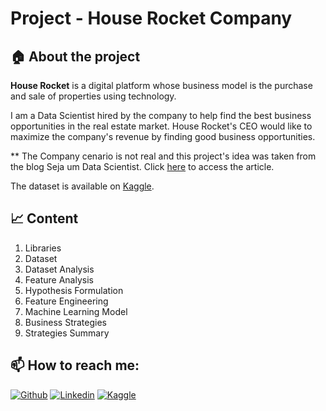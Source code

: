 # Project - House Rocket Company

## 🏠 About the project  

**House Rocket** is a digital platform whose business model is the purchase and sale of properties using technology.

I am a Data Scientist hired by the company to help find the best business opportunities in the real estate market. House Rocket's CEO would like to maximize the company's revenue by finding good business opportunities.

** The Company cenario is not real and this project's idea was taken from the blog Seja um Data Scientist. Click [here](https://sejaumdatascientist.com/os-5-projetos-de-data-science-que-fara-o-recrutador-olhar-para-voce/) to access the article.

The dataset is available on [Kaggle](https://www.kaggle.com/harlfoxem/housesalesprediction).

## 📈 Content

1. Libraries
2. Dataset
3. Dataset Analysis
4. Feature Analysis
5. Hypothesis Formulation
6. Feature Engineering
7. Machine Learning Model
8. Business Strategies
9. Strategies Summary


## 📫 How to reach me: 

[![Github](https://img.shields.io/badge/-Github-333?style=flat&logo=Github&logoColor=white)](https://github.com/vitorlavor)
[![Linkedin](https://img.shields.io/badge/-LinkedIn-blue?style=flat&logo=Linkedin&logoColor=white)](https://www.linkedin.com/in/vitorlavor/)
[![Kaggle](https://img.shields.io/badge/-Kaggle-20beff?style=flat&logo=Kaggle&logoColor=white)](https://www.kaggle.com/vitorlavor)
